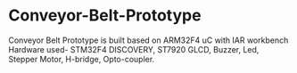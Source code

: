 # Conveyor-Belt-Prototype
Conveyor Belt Prototype is built based on ARM32F4 uC with IAR workbench
Hardware used- STM32F4 DISCOVERY, ST7920 GLCD, Buzzer, Led, Stepper Motor, H-bridge, Opto-coupler. 
